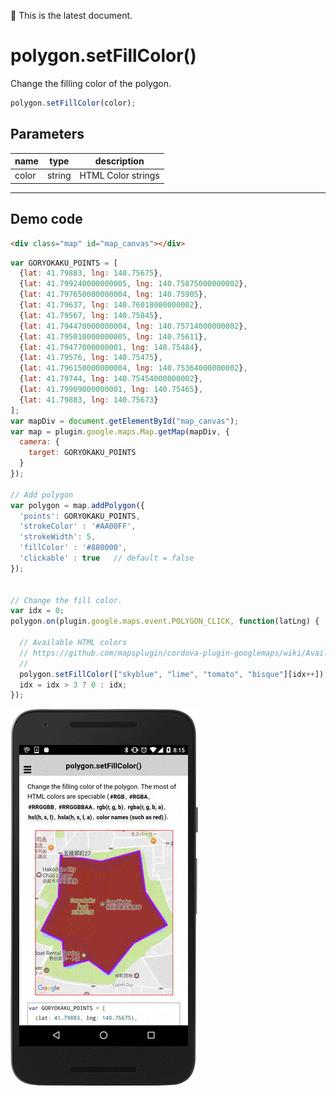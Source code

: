 :green_heart: This is the latest document.

# polygon.setFillColor()

Change the filling color of the polygon.

```js
polygon.setFillColor(color);
```

## Parameters

name           | type          | description
---------------|---------------|---------------------------------------
color          | string        | HTML Color strings
-----------------------------------------------------------------------

## Demo code

```html
<div class="map" id="map_canvas"></div>
```

```js
var GORYOKAKU_POINTS = [
  {lat: 41.79883, lng: 140.75675},
  {lat: 41.799240000000005, lng: 140.75875000000002},
  {lat: 41.797650000000004, lng: 140.75905},
  {lat: 41.79637, lng: 140.76018000000002},
  {lat: 41.79567, lng: 140.75845},
  {lat: 41.794470000000004, lng: 140.75714000000002},
  {lat: 41.795010000000005, lng: 140.75611},
  {lat: 41.79477000000001, lng: 140.75484},
  {lat: 41.79576, lng: 140.75475},
  {lat: 41.796150000000004, lng: 140.75364000000002},
  {lat: 41.79744, lng: 140.75454000000002},
  {lat: 41.79909000000001, lng: 140.75465},
  {lat: 41.79883, lng: 140.75673}
];
var mapDiv = document.getElementById("map_canvas");
var map = plugin.google.maps.Map.getMap(mapDiv, {
  camera: {
    target: GORYOKAKU_POINTS
  }
});

// Add polygon
var polygon = map.addPolygon({
  'points': GORYOKAKU_POINTS,
  'strokeColor' : '#AA00FF',
  'strokeWidth': 5,
  'fillColor' : '#880000',
  'clickable' : true   // default = false
});


// Change the fill color.
var idx = 0;
polygon.on(plugin.google.maps.event.POLYGON_CLICK, function(latLng) {

  // Available HTML colors
  // https://github.com/mapsplugin/cordova-plugin-googlemaps/wiki/Available-HTML-colors
  //
  polygon.setFillColor(["skyblue", "lime", "tomato", "bisque"][idx++]);
  idx = idx > 3 ? 0 : idx;
});

```

![](image.gif)
